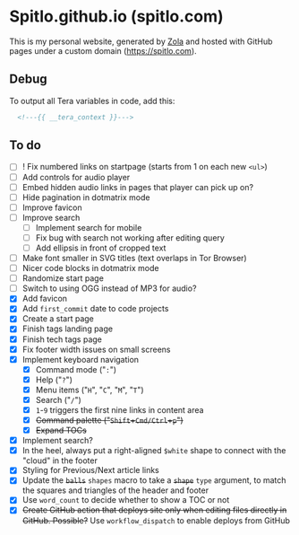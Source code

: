 # Spitlo.github.io (spitlo.com)

This is my personal website, generated by [Zola](https://getzola.org) and hosted with GitHub pages under a custom domain (<https://spitlo.com>).

## Debug

To output all Tera variables in code, add this:

```html
  <!---{{ __tera_context }}--->
```

## To do

- [ ] ! Fix numbered links on startpage (starts from 1 on each new `<ul>`)
- [ ] Add controls for audio player
- [ ] Embed hidden audio links in pages that player can pick up on?
- [ ] Hide pagination in dotmatrix mode
- [ ] Improve favicon
- [ ] Improve search
  - [ ] Implement search for mobile
  - [ ] Fix bug with search not working after editing query
  - [ ] Add ellipsis in front of cropped text
- [ ] Make font smaller in SVG titles (text overlaps in Tor Browser)
- [ ] Nicer code blocks in dotmatrix mode
- [ ] Randomize start page
- [ ] Switch to using OGG instead of MP3 for audio?
- [x] Add favicon
- [x] Add `first_commit` date to code projects
- [x] Create a start page
- [x] Finish tags landing page
- [x] Finish tech tags page
- [x] Fix footer width issues on small screens
- [x] Implement keyboard navigation
  - [x] Command mode ("`:`")
  - [x] Help ("`?`")
  - [x] Menu items ("`H`", "`C`", "`M`", "`T`")
  - [x] Search ("`/`")
  - [x] `1`-`9` triggers the first nine links in content area
  - [x] ~~Command palette ("`Shift`+`Cmd/Ctrl`+`p`")~~
  - [x] ~~Expand TOCs~~
- [x] Implement search?
- [x] In the heel, always put a right-aligned `$white` shape to connect with the "cloud" in the footer
- [x] Styling for Previous/Next article links
- [x] Update the ~~`balls`~~ `shapes` macro to take a ~~`shape`~~ `type` argument, to match the squares and triangles of the header and footer
- [x] Use `word_count` to decide whether to show a TOC or not
- [x] ~~Create GitHub action that deploys site only when editing files directly in GitHub. Possible?~~ Use `workflow_dispatch` to enable deploys from GitHub
